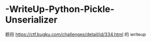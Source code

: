 # -WriteUp-Python-Pickle-Unserializer
题目 https://ctf.bugku.com/challenges/detail/id/334.html 的 writeup
